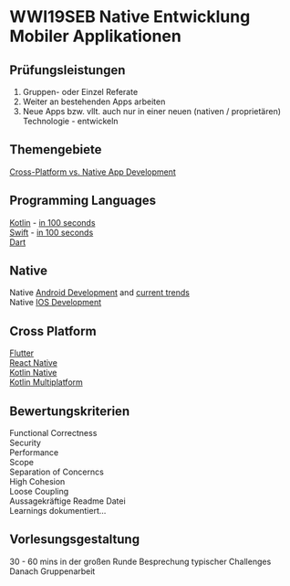 # WWI19SEB Native Entwicklung Mobiler Applikationen

## Prüfungsleistungen

1. Gruppen- oder Einzel Referate  
2. Weiter an bestehenden Apps arbeiten  
3. Neue Apps bzw. vllt. auch nur in einer neuen (nativen / proprietären) Technologie - entwickeln  

## Themengebiete
[Cross-Platform vs. Native App Development](https://www.youtube.com/watch?v=Mq_HS-o-v6o)   

## Programming Languages
[Kotlin](https://www.youtube.com/watch?v=cxm9AHNDMPI) - [in 100 seconds](https://www.youtube.com/watch?v=xT8oP0wy-A0)    
[Swift](https://www.youtube.com/watch?v=n5X_V81OYnQ) - [in 100 seconds](https://www.youtube.com/watch?v=nAchMctX4YA)   
[Dart](https://dart.dev/)

## Native 
Native [Android Development](https://www.youtube.com/watch?v=fis26HvvDII) and [current trends](https://www.youtube.com/watch?v=qBkyU1TJKDg)   
Native [IOS Development](https://www.youtube.com/watch?v=yuo50-TiKgo)   

## Cross Platform
[Flutter](https://flutter.dev)  
[React Native](https://www.youtube.com/watch?v=k-kPqnMay84)  
[Kotlin Native](https://www.youtube.com/watch?v=oyyQJstXTL0)  
[Kotlin Multiplatform](https://www.youtube.com/watch?v=6gHklmfh0KU)  

## Bewertungskriterien
Functional Correctness  
Security  
Performance  
Scope   
Separation of Concerncs   
High Cohesion  
Loose Coupling   
Aussagekräftige Readme Datei  
Learnings dokumentiert...  

## Vorlesungsgestaltung
30 - 60 mins in der großen Runde Besprechung typischer Challenges   
Danach Gruppenarbeit   
